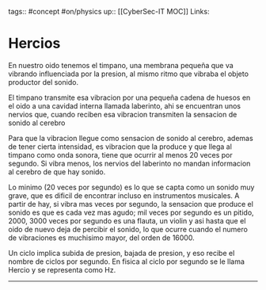 tags:: #concept  #on/physics
up:: [[CyberSec-IT MOC]]
Links: 
# Hercios
En nuestro oido tenemos el timpano, una membrana pequeña que va vibrando influenciada por la presion, al mismo ritmo que vibraba el objeto productor del sonido.

El timpano transmite esa vibracion por una pequeña cadena de huesos en el oido a una cavidad interna llamada laberinto, ahi se encuentran unos nervios que, cuando reciben esa vibracion transmiten la sensacion de sonido al cerebro

Para que la vibracion llegue como sensacion de sonido al cerebro, ademas de tener cierta intensidad, es vibracion que la produce y que llega al timpano como onda sonora, tiene que ocurrir al menos 20 veces por segundo. Si vibra menos, los nervios del laberinto no mandan informacion al cerebro de que hay sonido.

Lo minimo (20 veces por segundo) es lo que se capta como un sonido muy grave, que es dificil de encontrar incluso en instrumentos musicales. A partir de hay, si vibra mas veces por segundo, la sensacion que produce el sonido es que es cada vez mas agudo; mil veces por segundo es un pitido, 2000, 3000 veces por segundo es una flauta, un violin y asi hasta que el oido de nuevo deja de percibir el sonido, lo que ocurre cuando el numero de vibraciones es muchisimo mayor, del orden de 16000.

Un ciclo implica subida de presion, bajada de presion, y eso recibe el nombre de ciclos por segundo. En fisica al ciclo por segundo se le llama Hercio y se representa como Hz.
___
